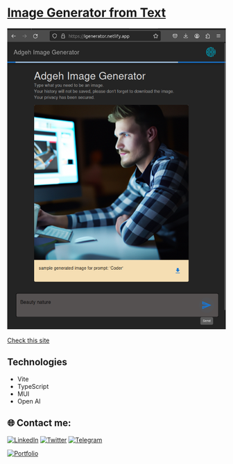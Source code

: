 # [Image Generator from Text](https://igenerator.netlify.app/)

<img src="./public/demo.png" />

[Check this site](https://igenerator.netlify.app/)

## Technologies

- Vite
- TypeScript
- MUI
- Open AI

## 🌐 Contact me:

[![LinkedIn](https://img.shields.io/badge/LinkedIn-%230077B5.svg?logo=linkedin&logoColor=white)](https://linkedin.com/in/adgehbirhane) [![Twitter](https://img.shields.io/badge/Twitter-%231DA1F2.svg?logo=Twitter&logoColor=white)](https://twitter.com/adgehbirhane) [![Telegram](https://img.shields.io/badge/Telegram-%232CA5E0.svg?logo=telegram&logoColor=white)](https://t.me/adgehbirhane)

[![Portfolio](https://img.shields.io/badge/Portfolio-%232696F1.svg?style=for-the-badge&logo=webflow&logoColor=white)](https://belaybirhanu.netlify.app)
